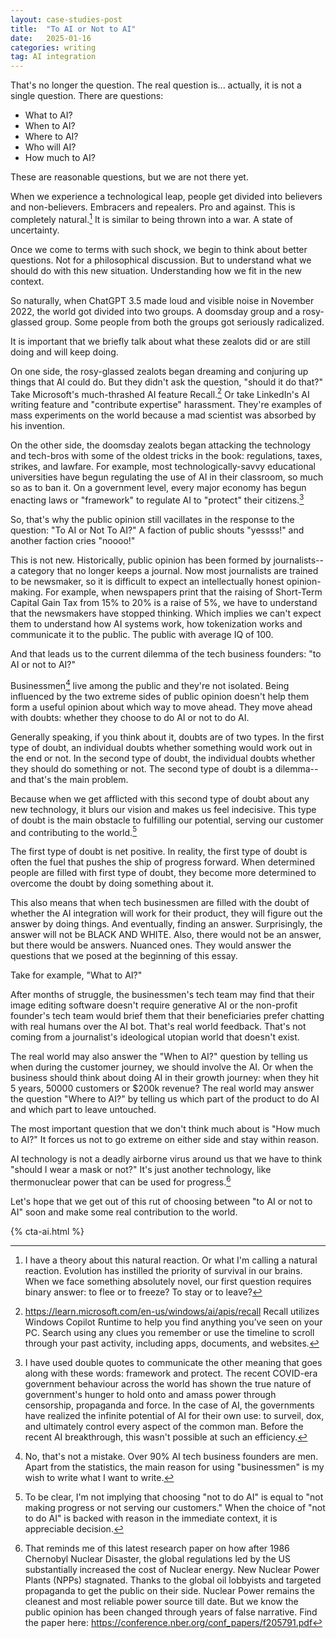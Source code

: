 ```yaml
---
layout: case-studies-post
title:  "To AI or Not to AI"
date:   2025-01-16
categories: writing
tag: AI integration
---
```


That's no longer the question.
The real question is... actually, it is not a single question. There are questions:

- What to AI?
- When to AI?
- Where to AI?
- Who will AI?
- How much to AI?

These are reasonable questions, but we are not there yet.

When we experience a technological leap, people get divided into believers and non-believers. Embracers and repealers. Pro and against. This is completely natural.[^1] It is similar to being thrown into a war. A state of uncertainty.

Once we come to terms with such shock, we begin to think about better questions. Not for a philosophical discussion. But to understand what we should do with this new situation. Understanding how we fit in the new context.

So naturally, when ChatGPT 3.5 made loud and visible noise in November 2022, the world got divided into two groups. A doomsday group and a rosy-glassed group. Some people from both the groups got seriously radicalized.

It is important that we briefly talk about what these zealots did or are still doing and will keep doing.

On one side, the rosy-glassed zealots began dreaming and conjuring up things that AI could do. But they didn't ask the question, "should it do that?" Take Microsoft's much-thrashed AI feature Recall.[^2] Or take LinkedIn's AI writing feature and "contribute expertise" harassment. They're examples of mass experiments on the world because a mad scientist was absorbed by his invention.

On the other side, the doomsday zealots began attacking the technology and tech-bros with some of the oldest tricks in the book: regulations, taxes, strikes, and lawfare. For example, most technologically-savvy educational universities have begun regulating the use of AI in their classroom, so much so as to ban it. On a government level, every major economy has begun enacting laws or "framework" to regulate AI to "protect" their citizens.[^3] 

So, that's why the public opinion still vacillates in the response to the question: "To AI or Not To AI?" A faction of public shouts "yessss!" and another faction cries "noooo!"

This is not new. Historically, public opinion has been formed by journalists--a category that no longer keeps a journal. Now most journalists are trained to be newsmaker, so it is difficult to expect an intellectually honest opinion-making. For example, when newspapers print that the raising of Short-Term Capital Gain Tax from 15% to 20% is a raise of 5%, we have to understand that the newsmakers have stopped thinking. Which implies we can't expect them to understand how AI systems work, how tokenization works and communicate it to the public. The public with average IQ of 100.

And that leads us to the current dilemma of the tech business founders: "to AI or not to AI?"

Businessmen[^4] live among the public and they're not isolated. Being influenced by the two extreme sides of public opinion doesn't help them form a useful opinion about which way to move ahead. They move ahead with doubts: whether they choose to do AI or not to do AI.

Generally speaking, if you think about it, doubts are of two types. In the first type of doubt, an individual doubts whether something would work out in the end or not. In the second type of doubt, the individual doubts whether they should do something or not. The second type of doubt is a dilemma--and that's the main problem.

Because when we get afflicted with this second type of doubt about any new technology, it blurs our vision and makes us feel indecisive. This type of doubt is the main obstacle to fulfilling our potential, serving our customer and contributing to the world.[^5]

The first type of doubt is net positive. In reality, the first type of doubt is often the fuel that pushes the ship of progress forward. When determined people are filled with first type of doubt, they become more determined to overcome the doubt by doing something about it.

This also means that when tech businessmen are filled with the doubt of whether the AI integration will work for their product, they will figure out the answer by doing things. And eventually, finding an answer. Surprisingly, the answer will not be BLACK AND WHITE. Also, there would not be an answer, but there would be answers. Nuanced ones. They would answer the questions that we posed at the beginning of this essay.

Take for example, "What to AI?"

After months of struggle, the businessmen's tech team may find that their image editing software doesn't require generative AI or the non-profit founder's tech team would brief them that their beneficiaries prefer chatting with real humans over the AI bot. That's real world feedback. That's not coming from a journalist's ideological utopian world that doesn't exist.

The real world may also answer the "When to AI?" question by telling us when during the customer journey, we should involve the AI. Or when the business should think about doing AI in their growth journey: when they hit 5 years, 50000 customers or $200k revenue? The real world may answer the question "Where to AI?" by telling us which part of the product to do AI and which part to leave untouched.

The most important question that we don't think much about is "How much to AI?" It forces us not to go extreme on either side and stay within reason.

AI technology is not a deadly airborne virus around us that we have to think "should I wear a mask or not?" It's just another technology, like thermonuclear power that can be used for progress.[^6] 

Let's hope that we get out of this rut of choosing between "to AI or not to AI" soon and make some real contribution to the world.



[^1]: I have a theory about this natural reaction. Or what I'm calling a natural reaction. Evolution has instilled the priority of survival in our brains. When we face something absolutely novel, our first question requires binary answer: to flee or to freeze? To stay or to leave?

[^2]: https://learn.microsoft.com/en-us/windows/ai/apis/recall Recall utilizes Windows Copilot Runtime to help you find anything you’ve seen on your PC. Search using any clues you remember or use the timeline to scroll through your past activity, including apps, documents, and websites.

[^3]: I have used double quotes to communicate the other meaning that goes along with these words: framework and protect. The recent COVID-era government behaviour across the world has shown the true nature of government's hunger to hold onto and amass power through censorship, propaganda and force. In the case of AI, the governments have realized the infinite potential of AI for their own use: to surveil, dox, and ultimately control every aspect of the common man. Before the recent AI breakthrough, this wasn't possible at such an efficiency.

[^4]: No, that's not a mistake. Over 90% AI tech business founders are men. Apart from the statistics, the main reason for using "businessmen" is my wish to write what I want to write.

[^5]: To be clear, I'm not implying that choosing "not to do AI" is equal to "not making progress or not serving our customers." When the choice of "not to do AI" is backed with reason in the immediate context, it is appreciable decision.

[^6]: That reminds me of this latest research paper on how after 1986 Chernobyl Nuclear Disaster, the global regulations led by the US substantially increased the cost of Nuclear energy. New Nuclear Power Plants (NPPs) stagnated. Thanks to the global oil lobbyists and targeted propaganda to get the public on their side. Nuclear Power remains the cleanest and most reliable power source till date. But we know the public opinion has been changed through years of false narrative. Find the paper here: https://conference.nber.org/conf_papers/f205791.pdf

{% cta-ai.html %}
